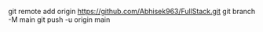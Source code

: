 git remote add origin https://github.com/Abhisek963/FullStack.git
git branch -M main
git push -u origin main
